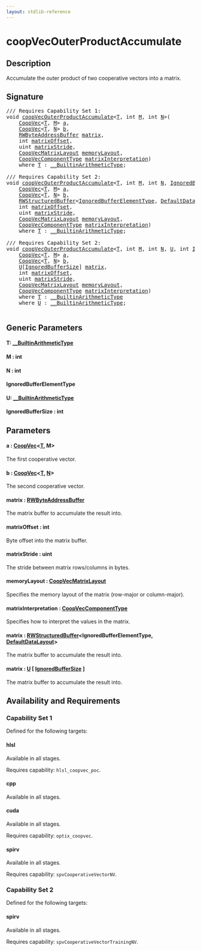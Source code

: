 ```yaml
---
layout: stdlib-reference
---
```


# coopVecOuterProductAccumulate

## Description

Accumulate the outer product of two cooperative vectors into a matrix.



## Signature 

<pre>
/// Requires Capability Set 1:
<span class="code_keyword">void</span> <a href="coopvecouterproductaccumulate-47cj.html">coopVecOuterProductAccumulate</a>&lt;<a href="coopvecouterproductaccumulate-47cj.html#typeparam-T" class="code_type">T</a>, <span class="code_keyword">int</span> <a href="coopvecouterproductaccumulate-47cj.html#decl-M" class="code_var">M</a>, <span class="code_keyword">int</span> <a href="coopvecouterproductaccumulate-47cj.html#decl-N" class="code_var">N</a>&gt;(
    <a href="../types/coopvec-04/index.html" class="code_type">CoopVec</a>&lt;<a href="coopvecouterproductaccumulate-47cj.html#typeparam-T" class="code_type">T</a>, <a href="coopvecouterproductaccumulate-47cj.html#decl-M" class="code_var">M</a>&gt; <a href="coopvecouterproductaccumulate-47cj.html#decl-a" class="code_param">a</a>,
    <a href="../types/coopvec-04/index.html" class="code_type">CoopVec</a>&lt;<a href="coopvecouterproductaccumulate-47cj.html#typeparam-T" class="code_type">T</a>, <a href="coopvecouterproductaccumulate-47cj.html#decl-N" class="code_var">N</a>&gt; <a href="coopvecouterproductaccumulate-47cj.html#decl-b" class="code_param">b</a>,
    <a href="../types/rwbyteaddressbuffer-0126d/index.html" class="code_type">RWByteAddressBuffer</a> <a href="coopvecouterproductaccumulate-47cj.html#decl-matrix" class="code_param">matrix</a>,
    <span class="code_keyword">int</span> <a href="coopvecouterproductaccumulate-47cj.html#decl-matrixOffset" class="code_param">matrixOffset</a>,
    <span class="code_keyword">uint</span> <a href="coopvecouterproductaccumulate-47cj.html#decl-matrixStride" class="code_param">matrixStride</a>,
    <a href="../types/coopvecmatrixlayout-047d/index.html" class="code_type">CoopVecMatrixLayout</a> <a href="coopvecouterproductaccumulate-47cj.html#decl-memoryLayout" class="code_param">memoryLayout</a>,
    <a href="../types/coopveccomponenttype-047g/index.html" class="code_type">CoopVecComponentType</a> <a href="coopvecouterproductaccumulate-47cj.html#decl-matrixInterpretation" class="code_param">matrixInterpretation</a>)
    <span class='code_keyword'>where</span> <a href="coopvecouterproductaccumulate-47cj.html#typeparam-T" class="code_type">T</a> : <a href="../interfaces/0_builtinarithmetictype-029j/index.html" class="code_type">__BuiltinArithmeticType</a>;

/// Requires Capability Set 2:
<span class="code_keyword">void</span> <a href="coopvecouterproductaccumulate-47cj.html">coopVecOuterProductAccumulate</a>&lt;<a href="coopvecouterproductaccumulate-47cj.html#typeparam-T" class="code_type">T</a>, <span class="code_keyword">int</span> <a href="coopvecouterproductaccumulate-47cj.html#decl-M" class="code_var">M</a>, <span class="code_keyword">int</span> <a href="coopvecouterproductaccumulate-47cj.html#decl-N" class="code_var">N</a>, <a href="coopvecouterproductaccumulate-47cj.html#typeparam-IgnoredBufferElementType" class="code_type">IgnoredBufferElementType</a>&gt;(
    <a href="../types/coopvec-04/index.html" class="code_type">CoopVec</a>&lt;<a href="coopvecouterproductaccumulate-47cj.html#typeparam-T" class="code_type">T</a>, <a href="coopvecouterproductaccumulate-47cj.html#decl-M" class="code_var">M</a>&gt; <a href="coopvecouterproductaccumulate-47cj.html#decl-a" class="code_param">a</a>,
    <a href="../types/coopvec-04/index.html" class="code_type">CoopVec</a>&lt;<a href="coopvecouterproductaccumulate-47cj.html#typeparam-T" class="code_type">T</a>, <a href="coopvecouterproductaccumulate-47cj.html#decl-N" class="code_var">N</a>&gt; <a href="coopvecouterproductaccumulate-47cj.html#decl-b" class="code_param">b</a>,
    <a href="../types/rwstructuredbuffer-012c/index.html" class="code_type">RWStructuredBuffer</a>&lt;<a href="coopvecouterproductaccumulate-47cj.html#typeparam-IgnoredBufferElementType" class="code_type">IgnoredBufferElementType</a>, <a href="../types/defaultdatalayout-07b/index.html" class="code_type">DefaultDataLayout</a>&gt; <a href="coopvecouterproductaccumulate-47cj.html#decl-matrix" class="code_param">matrix</a>,
    <span class="code_keyword">int</span> <a href="coopvecouterproductaccumulate-47cj.html#decl-matrixOffset" class="code_param">matrixOffset</a>,
    <span class="code_keyword">uint</span> <a href="coopvecouterproductaccumulate-47cj.html#decl-matrixStride" class="code_param">matrixStride</a>,
    <a href="../types/coopvecmatrixlayout-047d/index.html" class="code_type">CoopVecMatrixLayout</a> <a href="coopvecouterproductaccumulate-47cj.html#decl-memoryLayout" class="code_param">memoryLayout</a>,
    <a href="../types/coopveccomponenttype-047g/index.html" class="code_type">CoopVecComponentType</a> <a href="coopvecouterproductaccumulate-47cj.html#decl-matrixInterpretation" class="code_param">matrixInterpretation</a>)
    <span class='code_keyword'>where</span> <a href="coopvecouterproductaccumulate-47cj.html#typeparam-T" class="code_type">T</a> : <a href="../interfaces/0_builtinarithmetictype-029j/index.html" class="code_type">__BuiltinArithmeticType</a>;

/// Requires Capability Set 2:
<span class="code_keyword">void</span> <a href="coopvecouterproductaccumulate-47cj.html">coopVecOuterProductAccumulate</a>&lt;<a href="coopvecouterproductaccumulate-47cj.html#typeparam-T" class="code_type">T</a>, <span class="code_keyword">int</span> <a href="coopvecouterproductaccumulate-47cj.html#decl-M" class="code_var">M</a>, <span class="code_keyword">int</span> <a href="coopvecouterproductaccumulate-47cj.html#decl-N" class="code_var">N</a>, <a href="coopvecouterproductaccumulate-47cj.html#typeparam-U" class="code_type">U</a>, <span class="code_keyword">int</span> <a href="coopvecouterproductaccumulate-47cj.html#decl-IgnoredBufferSize" class="code_var">IgnoredBufferSize</a>&gt;(
    <a href="../types/coopvec-04/index.html" class="code_type">CoopVec</a>&lt;<a href="coopvecouterproductaccumulate-47cj.html#typeparam-T" class="code_type">T</a>, <a href="coopvecouterproductaccumulate-47cj.html#decl-M" class="code_var">M</a>&gt; <a href="coopvecouterproductaccumulate-47cj.html#decl-a" class="code_param">a</a>,
    <a href="../types/coopvec-04/index.html" class="code_type">CoopVec</a>&lt;<a href="coopvecouterproductaccumulate-47cj.html#typeparam-T" class="code_type">T</a>, <a href="coopvecouterproductaccumulate-47cj.html#decl-N" class="code_var">N</a>&gt; <a href="coopvecouterproductaccumulate-47cj.html#decl-b" class="code_param">b</a>,
    <a href="coopvecouterproductaccumulate-47cj.html#typeparam-U" class="code_type">U</a>[<a href="coopvecouterproductaccumulate-47cj.html#decl-IgnoredBufferSize" class="code_var">IgnoredBufferSize</a>] <a href="coopvecouterproductaccumulate-47cj.html#decl-matrix" class="code_param">matrix</a>,
    <span class="code_keyword">int</span> <a href="coopvecouterproductaccumulate-47cj.html#decl-matrixOffset" class="code_param">matrixOffset</a>,
    <span class="code_keyword">uint</span> <a href="coopvecouterproductaccumulate-47cj.html#decl-matrixStride" class="code_param">matrixStride</a>,
    <a href="../types/coopvecmatrixlayout-047d/index.html" class="code_type">CoopVecMatrixLayout</a> <a href="coopvecouterproductaccumulate-47cj.html#decl-memoryLayout" class="code_param">memoryLayout</a>,
    <a href="../types/coopveccomponenttype-047g/index.html" class="code_type">CoopVecComponentType</a> <a href="coopvecouterproductaccumulate-47cj.html#decl-matrixInterpretation" class="code_param">matrixInterpretation</a>)
    <span class='code_keyword'>where</span> <a href="coopvecouterproductaccumulate-47cj.html#typeparam-T" class="code_type">T</a> : <a href="../interfaces/0_builtinarithmetictype-029j/index.html" class="code_type">__BuiltinArithmeticType</a>
    <span class='code_keyword'>where</span> <a href="coopvecouterproductaccumulate-47cj.html#typeparam-U" class="code_type">U</a> : <a href="../interfaces/0_builtinarithmetictype-029j/index.html" class="code_type">__BuiltinArithmeticType</a>;

</pre>

## Generic Parameters

####  <a id="typeparam-T"></a>T: [\_\_BuiltinArithmeticType](../interfaces/0_builtinarithmetictype-029j/index.html)
####  <a id="decl-M"></a>M  : int
####  <a id="decl-N"></a>N  : int
####  <a id="typeparam-IgnoredBufferElementType"></a>IgnoredBufferElementType
####  <a id="typeparam-U"></a>U: [\_\_BuiltinArithmeticType](../interfaces/0_builtinarithmetictype-029j/index.html)
####  <a id="decl-IgnoredBufferSize"></a>IgnoredBufferSize  : int

## Parameters

####  <a id="decl-a"></a>a  : [CoopVec](../types/coopvec-04/index.html)\<[T](../types/coopvec-04/index.html#typeparam-T), M\>
The first cooperative vector.

####  <a id="decl-b"></a>b  : [CoopVec](../types/coopvec-04/index.html)\<[T](../types/coopvec-04/index.html#typeparam-T), [N](../types/coopvec-04/index.html#decl-N)\>
The second cooperative vector.

####  <a id="decl-matrix"></a>matrix  : [RWByteAddressBuffer](../types/rwbyteaddressbuffer-0126d/index.html)
The matrix buffer to accumulate the result into.

####  <a id="decl-matrixOffset"></a>matrixOffset  : int
Byte offset into the matrix buffer.

####  <a id="decl-matrixStride"></a>matrixStride  : uint
The stride between matrix rows/columns in bytes.

####  <a id="decl-memoryLayout"></a>memoryLayout  : [CoopVecMatrixLayout](../types/coopvecmatrixlayout-047d/index.html)
Specifies the memory layout of the matrix (row-major or column-major).

####  <a id="decl-matrixInterpretation"></a>matrixInterpretation  : [CoopVecComponentType](../types/coopveccomponenttype-047g/index.html)
Specifies how to interpret the values in the matrix.

####  <a id="decl-matrix"></a>matrix  : [RWStructuredBuffer](../types/rwstructuredbuffer-012c/index.html)\<IgnoredBufferElementType, [DefaultDataLayout](../types/defaultdatalayout-07b/index.html)\>
The matrix buffer to accumulate the result into.

####  <a id="decl-matrix"></a>matrix  : [U](coopvecouterproductaccumulate-47cj.html#typeparam-U) \[ [IgnoredBufferSize](coopvecouterproductaccumulate-47cj.html#decl-IgnoredBufferSize) \]
The matrix buffer to accumulate the result into.


## Availability and Requirements

### Capability Set 1

Defined for the following targets:

#### hlsl
Available in all stages.

Requires capability: `hlsl_coopvec_poc`.
#### cpp
Available in all stages.

#### cuda
Available in all stages.

Requires capability: `optix_coopvec`.
#### spirv
Available in all stages.

Requires capability: `spvCooperativeVectorNV`.

### Capability Set 2

Defined for the following targets:

#### spirv
Available in all stages.

Requires capability: `spvCooperativeVectorTrainingNV`.


